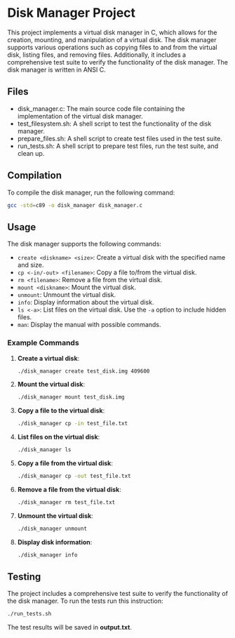 # Disk Manager Project

This project implements a virtual disk manager in C, which allows for the creation, mounting, and manipulation of a virtual disk. The disk manager supports various operations such as copying files to and from the virtual disk, listing files, and removing files. Additionally, it includes a comprehensive test suite to verify the functionality of the disk manager. The disk manager is written in ANSI C.

## Files

- disk_manager.c: The main source code file containing the implementation of the virtual disk manager.
- test_filesystem.sh: A shell script to test the functionality of the disk manager.
- prepare_files.sh: A shell script to create test files used in the test suite.
- run_tests.sh: A shell script to prepare test files, run the test suite, and clean up.


## Compilation

To compile the disk manager, run the following command:

```sh
gcc -std=c89 -o disk_manager disk_manager.c
```

## Usage

The disk manager supports the following commands:

- `create <diskname> <size>`: Create a virtual disk with the specified name and size.
- `cp <-in/-out> <filename>`: Copy a file to/from the virtual disk.
- `rm <filename>`: Remove a file from the virtual disk.
- `mount <diskname>`: Mount the virtual disk.
- `unmount`: Unmount the virtual disk.
- `info`: Display information about the virtual disk.
- `ls <-a>`: List files on the virtual disk. Use the `-a` option to include hidden files.
- `man`: Display the manual with possible commands.

### Example Commands

1. **Create a virtual disk**:
   ```sh
   ./disk_manager create test_disk.img 409600
   ```

2. **Mount the virtual disk**:
   ```sh
   ./disk_manager mount test_disk.img
   ```

3. **Copy a file to the virtual disk**:
   ```sh
   ./disk_manager cp -in test_file.txt
   ```

4. **List files on the virtual disk**:
   ```sh
   ./disk_manager ls
   ```

5. **Copy a file from the virtual disk**:
   ```sh
   ./disk_manager cp -out test_file.txt
   ```

6. **Remove a file from the virtual disk**:
   ```sh
   ./disk_manager rm test_file.txt
   ```

7. **Unmount the virtual disk**:
   ```sh
   ./disk_manager unmount
   ```

8. **Display disk information**:
   ```sh
   ./disk_manager info
   ```

## Testing

The project includes a comprehensive test suite to verify the functionality of the disk manager. To run the tests run this instruction:

```sh
./run_tests.sh
```

The test results will be saved in **output.txt**.
